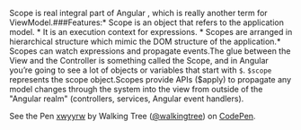Scope is  real integral part of Angular , which is really another term for  ViewModel.###Features:* Scope is an object that refers to the application model. * It is an execution context for expressions. * Scopes are arranged in hierarchical structure which mimic the DOM structure of the application.* Scopes can watch expressions and propagate events.The glue between the View and the Controller is something called the Scope, and in Angular you’re going to see a lot of objects or variables that start with `$`. `$scope` represents the scope object.Scopes provide APIs ($apply) to propagate any model changes through the system into the view from outside of the "Angular realm" (controllers, services, Angular event handlers).	<p data-height="268" data-theme-id="0" data-slug-hash="xwyyrw" data-default-tab="result" data-user="walkingtree" class='codepen'>See the Pen <a href='http://codepen.io/walkingtree/pen/xwyyrw/'>xwyyrw</a> by Walking Tree (<a href='http://codepen.io/walkingtree'>@walkingtree</a>) on <a href='http://codepen.io'>CodePen</a>.</p><script async src="//assets.codepen.io/assets/embed/ei.js"></script>
